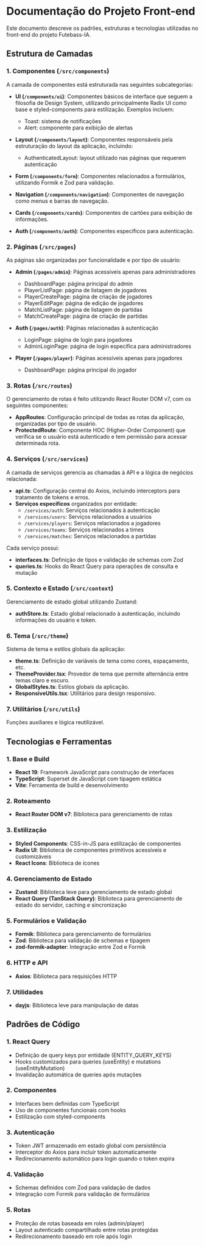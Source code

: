 # Documentação do Projeto Front-end

Este documento descreve os padrões, estruturas e tecnologias utilizadas no front-end do projeto Futebass-IA.

## Estrutura de Camadas

### 1. Componentes (`/src/components`)

A camada de componentes está estruturada nas seguintes subcategorias:

- **UI (`/components/ui`)**: Componentes básicos de interface que seguem a filosofia de Design System, utilizando principalmente Radix UI como base e styled-components para estilização. Exemplos incluem:
  - Toast: sistema de notificações
  - Alert: componente para exibição de alertas

- **Layout (`/components/layout`)**: Componentes responsáveis pela estruturação do layout da aplicação, incluindo:
  - AuthenticatedLayout: layout utilizado nas páginas que requerem autenticação

- **Form (`/components/form`)**: Componentes relacionados a formulários, utilizando Formik e Zod para validação.

- **Navigation (`/components/navigation`)**: Componentes de navegação como menus e barras de navegação.

- **Cards (`/components/cards`)**: Componentes de cartões para exibição de informações.

- **Auth (`/components/auth`)**: Componentes específicos para autenticação.

### 2. Páginas (`/src/pages`)

As páginas são organizadas por funcionalidade e por tipo de usuário:

- **Admin (`/pages/admin`)**: Páginas acessíveis apenas para administradores
  - DashboardPage: página principal do admin
  - PlayerListPage: página de listagem de jogadores
  - PlayerCreatePage: página de criação de jogadores
  - PlayerEditPage: página de edição de jogadores
  - MatchListPage: página de listagem de partidas
  - MatchCreatePage: página de criação de partidas

- **Auth (`/pages/auth`)**: Páginas relacionadas à autenticação
  - LoginPage: página de login para jogadores
  - AdminLoginPage: página de login específica para administradores

- **Player (`/pages/player`)**: Páginas acessíveis apenas para jogadores
  - DashboardPage: página principal do jogador

### 3. Rotas (`/src/routes`)

O gerenciamento de rotas é feito utilizando React Router DOM v7, com os seguintes componentes:

- **AppRoutes**: Configuração principal de todas as rotas da aplicação, organizadas por tipo de usuário.
- **ProtectedRoute**: Componente HOC (Higher-Order Component) que verifica se o usuário está autenticado e tem permissão para acessar determinada rota.

### 4. Serviços (`/src/services`)

A camada de serviços gerencia as chamadas à API e a lógica de negócios relacionada:

- **api.ts**: Configuração central do Axios, incluindo interceptors para tratamento de tokens e erros.
- **Serviços específicos** organizados por entidade:
  - `/services/auth`: Serviços relacionados à autenticação
  - `/services/users`: Serviços relacionados a usuários
  - `/services/players`: Serviços relacionados a jogadores
  - `/services/teams`: Serviços relacionados a times
  - `/services/matches`: Serviços relacionados a partidas

Cada serviço possui:
- **interfaces.ts**: Definição de tipos e validação de schemas com Zod
- **queries.ts**: Hooks do React Query para operações de consulta e mutação

### 5. Contexto e Estado (`/src/context`)

Gerenciamento de estado global utilizando Zustand:

- **authStore.ts**: Estado global relacionado à autenticação, incluindo informações do usuário e token.

### 6. Tema (`/src/theme`)

Sistema de tema e estilos globais da aplicação:

- **theme.ts**: Definição de variáveis de tema como cores, espaçamento, etc.
- **ThemeProvider.tsx**: Provedor de tema que permite alternância entre temas claro e escuro.
- **GlobalStyles.ts**: Estilos globais da aplicação.
- **ResponsiveUtils.tsx**: Utilitários para design responsivo.

### 7. Utilitários (`/src/utils`)

Funções auxiliares e lógica reutilizável.

## Tecnologias e Ferramentas

### 1. Base e Build

- **React 19**: Framework JavaScript para construção de interfaces
- **TypeScript**: Superset de JavaScript com tipagem estática
- **Vite**: Ferramenta de build e desenvolvimento

### 2. Roteamento

- **React Router DOM v7**: Biblioteca para gerenciamento de rotas

### 3. Estilização

- **Styled Components**: CSS-in-JS para estilização de componentes
- **Radix UI**: Biblioteca de componentes primitivos acessíveis e customizáveis
- **React Icons**: Biblioteca de ícones

### 4. Gerenciamento de Estado

- **Zustand**: Biblioteca leve para gerenciamento de estado global
- **React Query (TanStack Query)**: Biblioteca para gerenciamento de estado do servidor, caching e sincronização

### 5. Formulários e Validação

- **Formik**: Biblioteca para gerenciamento de formulários
- **Zod**: Biblioteca para validação de schemas e tipagem
- **zod-formik-adapter**: Integração entre Zod e Formik

### 6. HTTP e API

- **Axios**: Biblioteca para requisições HTTP

### 7. Utilidades

- **dayjs**: Biblioteca leve para manipulação de datas

## Padrões de Código

### 1. React Query

- Definição de query keys por entidade (ENTITY_QUERY_KEYS)
- Hooks customizados para queries (useEntity) e mutations (useEntityMutation)
- Invalidação automática de queries após mutações

### 2. Componentes

- Interfaces bem definidas com TypeScript
- Uso de componentes funcionais com hooks
- Estilização com styled-components

### 3. Autenticação

- Token JWT armazenado em estado global com persistência
- Interceptor do Axios para incluir token automaticamente
- Redirecionamento automático para login quando o token expira

### 4. Validação

- Schemas definidos com Zod para validação de dados
- Integração com Formik para validação de formulários

### 5. Rotas

- Proteção de rotas baseada em roles (admin/player)
- Layout autenticado compartilhado entre rotas protegidas
- Redirecionamento baseado em role após login 